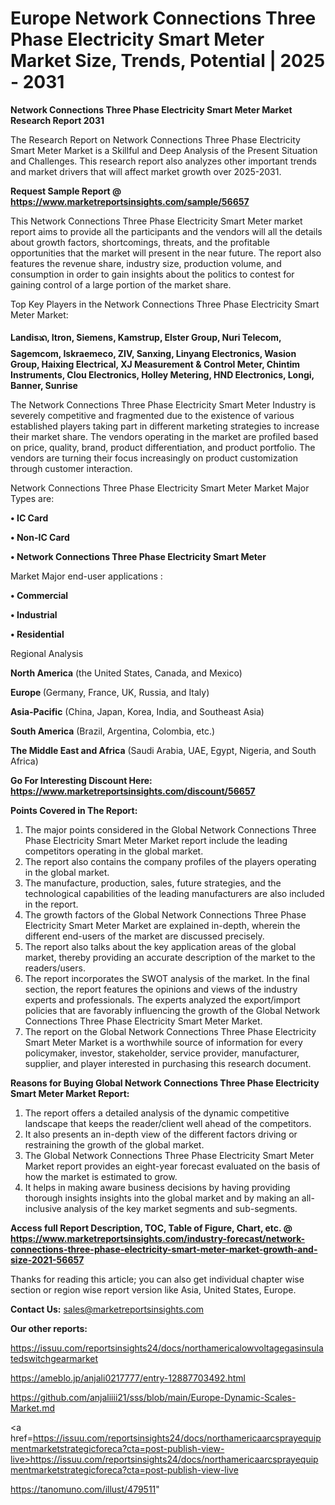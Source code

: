 # Europe Network Connections Three Phase Electricity Smart Meter Market Size, Trends, Potential | 2025 - 2031

<strong>Network Connections Three Phase Electricity Smart Meter Market Research Report 2031</strong>

The Research Report on Network Connections Three Phase Electricity Smart Meter Market is a Skillful and Deep Analysis of the Present Situation and Challenges. This research report also analyzes other important trends and market drivers that will affect market growth over 2025-2031.

<strong>Request Sample Report @ <a href=https://www.marketreportsinsights.com/sample/56657>https://www.marketreportsinsights.com/sample/56657</a></strong>

This Network Connections Three Phase Electricity Smart Meter market report aims to provide all the participants and the vendors will all the details about growth factors, shortcomings, threats, and the profitable opportunities that the market will present in the near future. The report also features the revenue share, industry size, production volume, and consumption in order to gain insights about the politics to contest for gaining control of a large portion of the market share.

Top Key Players in the Network Connections Three Phase Electricity Smart Meter Market:

<strong>Landisᬪ, Itron, Siemens, Kamstrup, Elster Group, Nuri Telecom, Sagemcom, Iskraemeco, ZIV, Sanxing, Linyang Electronics, Wasion Group, Haixing Electrical, XJ Measurement & Control Meter, Chintim Instruments, Clou Electronics, Holley Metering, HND Electronics, Longi, Banner, Sunrise</strong>

The Network Connections Three Phase Electricity Smart Meter Industry is severely competitive and fragmented due to the existence of various established players taking part in different marketing strategies to increase their market share. The vendors operating in the market are profiled based on price, quality, brand, product differentiation, and product portfolio. The vendors are turning their focus increasingly on product customization through customer interaction.

Network Connections Three Phase Electricity Smart Meter Market Major Types are:

<strong>• IC Card

• Non-IC Card

• Network Connections Three Phase Electricity Smart Meter</strong>

Market Major end-user applications :

<strong>• Commercial

• Industrial

• Residential</strong>

Regional Analysis

</u><strong><b>North America</b></strong> (the United States, Canada, and Mexico)

<strong><b>Europe </b></strong>(Germany, France, UK, Russia, and Italy)

<strong><b>Asia-Pacific</b></strong> (China, Japan, Korea, India, and Southeast Asia)

<strong><b>South America</b></strong> (Brazil, Argentina, Colombia, etc.)

<strong><b>The Middle East and Africa</b></strong> (Saudi Arabia, UAE, Egypt, Nigeria, and South Africa)

<strong>Go For Interesting Discount Here: <a href=https://www.marketreportsinsights.com/discount/56657>https://www.marketreportsinsights.com/discount/56657</a></strong>

<strong>Points Covered in The Report:</strong>
<ol>
  <li>The major points considered in the Global Network Connections Three Phase Electricity Smart Meter Market report include the leading competitors operating in the global market.</li>
  <li>The report also contains the company profiles of the players operating in the global market.</li>
  <li>The manufacture, production, sales, future strategies, and the technological capabilities of the leading manufacturers are also included in the report.</li>
  <li>The growth factors of the Global Network Connections Three Phase Electricity Smart Meter Market are explained in-depth, wherein the different end-users of the market are discussed precisely.</li>
  <li>The report also talks about the key application areas of the global market, thereby providing an accurate description of the market to the readers/users.</li>
  <li>The report incorporates the SWOT analysis of the market. In the final section, the report features the opinions and views of the industry experts and professionals. The experts analyzed the export/import policies that are favorably influencing the growth of the Global Network Connections Three Phase Electricity Smart Meter Market.</li>
  <li>The report on the Global Network Connections Three Phase Electricity Smart Meter Market is a worthwhile source of information for every policymaker, investor, stakeholder, service provider, manufacturer, supplier, and player interested in purchasing this research document.</li>
</ol>
<strong>Reasons for Buying Global Network Connections Three Phase Electricity Smart Meter Market Report:</strong>

<ol>
  <li>The report offers a detailed analysis of the dynamic competitive landscape that keeps the reader/client well ahead of the competitors.</li>
  <li>It also presents an in-depth view of the different factors driving or restraining the growth of the global market.</li>
  <li>The Global Network Connections Three Phase Electricity Smart Meter Market report provides an eight-year forecast evaluated on the basis of how the market is estimated to grow.</li>
  <li>It helps in making aware business decisions by having providing thorough insights insights into the global market and by making an all-inclusive analysis of the key market segments and sub-segments.</li>
</ol>
<strong>Access full Report Description, TOC, Table of Figure, Chart, etc. @ <a href=https://www.marketreportsinsights.com/industry-forecast/network-connections-three-phase-electricity-smart-meter-market-growth-and-size-2021-56657>https://www.marketreportsinsights.com/industry-forecast/network-connections-three-phase-electricity-smart-meter-market-growth-and-size-2021-56657</a></strong>


Thanks for reading this article; you can also get individual chapter wise section or region wise report version like Asia, United States, Europe.

<strong>Contact Us:</strong>
sales@marketreportsinsights.com

<strong>Our other reports:</strong>

<a href=https://issuu.com/reportsinsights24/docs/northamericalowvoltagegasinsulatedswitchgearmarket>https://issuu.com/reportsinsights24/docs/northamericalowvoltagegasinsulatedswitchgearmarket</a>

<a href=https://ameblo.jp/anjali0217777/entry-12887703492.html>https://ameblo.jp/anjali0217777/entry-12887703492.html</a>

<a href=https://github.com/anjaliiii21/sss/blob/main/Europe-Dynamic-Scales-Market.md>https://github.com/anjaliiii21/sss/blob/main/Europe-Dynamic-Scales-Market.md</a>

<a href=https://issuu.com/reportsinsights24/docs/northamericaarcsprayequipmentmarketstrategicforeca?cta=post-publish-view-live>https://issuu.com/reportsinsights24/docs/northamericaarcsprayequipmentmarketstrategicforeca?cta=post-publish-view-live</a>

<a href=https://tanomuno.com/illust/479511>https://tanomuno.com/illust/479511</a>"
